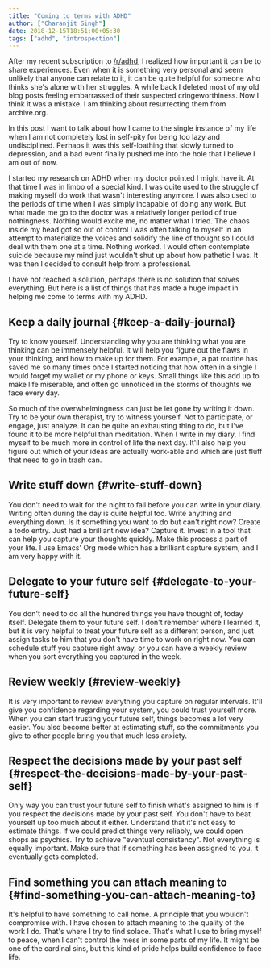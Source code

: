 ```yaml
---
title: "Coming to terms with ADHD"
author: ["Charanjit Singh"]
date: 2018-12-15T18:51:00+05:30
tags: ["adhd", "introspection"]
---
```


After my recent subscription to [/r/adhd](http://reddit.com/r/adhd), I realized how important it can be to
share experiences. Even when it is something very personal and seem unlikely
that anyone can relate to it, it can be quite helpful for someone who thinks
she's alone with her struggles. A while back I deleted most of my old blog posts
feeling embarrassed of their suspected cringeworthiness. Now I think it was a
mistake. I am thinking about resurrecting them from archive.org.

In this post I want to talk about how I came to the single instance of my life
when I am not completely lost in self-pity for being too lazy and undisciplined.
Perhaps it was this self-loathing that slowly turned to depression, and a bad
event finally pushed me into the hole that I believe I am out of now.

I started my research on ADHD when my doctor pointed I might have it. At that
time I was in limbo of a special kind. I was quite used to the struggle of
making myself do work that wasn't interesting anymore. I was also used to the
periods of time when I was simply incapable of doing any work. But what made me
go to the doctor was a relatively longer period of true nothingness. Nothing
would excite me, no matter what I tried. The chaos inside my head got so out of
control I was often talking to myself in an attempt to materialize the voices
and solidify the line of thought so I could deal with them one at a time.
Nothing worked. I would often contemplate suicide because my mind just wouldn't
shut up about how pathetic I was. It was then I decided to consult help from a
professional.

I have not reached a solution, perhaps there is no solution that solves
everything. But here is a list of things that has made a huge impact in helping
me come to terms with my ADHD.


## Keep a daily journal {#keep-a-daily-journal}

Try to know yourself. Understanding why you are thinking what you are thinking
can be immensely helpful. It will help you figure out the flaws in your
thinking, and how to make up for them. For example, a pat routine has saved me
so many times once I started noticing that how often in a single I would forget
my wallet or my phone or keys. Small things like this add up to make life
miserable, and often go unnoticed in the storms of thoughts we face every day.

So much of the overwhelmingness can just be let gone by writing it down. Try to
be your own therapist, try to witness yourself. Not to participate, or engage,
just analyze. It can be quite an exhausting thing to do, but I've found it to be
more helpful than meditation. When I write in my diary, I find myself to be much
more in control of life the next day. It'll also help you figure out which of
your ideas are actually work-able and which are just fluff that need to go in
trash can.


## Write stuff down {#write-stuff-down}

You don't need to wait for the night to fall before you can write in your diary.
Writing often during the day is quite helpful too. Write anything and everything
down. Is it something you want to do but can't right now? Create a todo entry.
Just had a brilliant new idea? Capture it. Invest in a tool that can help you
capture your thoughts quickly. Make this process a part of your life. I use
Emacs' Org mode which has a brilliant capture system, and I am very happy with
it.


## Delegate to your future self {#delegate-to-your-future-self}

You don't need to do all the hundred things you have thought of, today itself.
Delegate them to your future self. I don't remember where I learned it, but it
is very helpful to treat your future self as a different person, and just assign
tasks to him that you don't have time to work on right now. You can schedule
stuff you capture right away, or you can have a weekly review when you sort
everything you captured in the week.


## Review weekly {#review-weekly}

It is very important to review everything you capture on regular intervals.
It'll give you confidence regarding your system, you could trust yourself more.
When you can start trusting your future self, things becomes a lot very easier.
You also become better at estimating stuff, so the commitments you give to other
people bring you that much less anxiety.


## Respect the decisions made by your past self {#respect-the-decisions-made-by-your-past-self}

Only way you can trust your future self to finish what's assigned to him is if
you respect the decisions made by your past self. You don't have to beat
yourself up too much about it either. Understand that it's not easy to estimate
things. If we could predict things very reliably, we could open shops as
psychics. Try to achieve "eventual consistency". Not everything is equally
important. Make sure that if something has been assigned to you, it eventually
gets completed.


## Find something you can attach meaning to {#find-something-you-can-attach-meaning-to}

It's helpful to have something to call home. A principle that you wouldn't
compromise with. I have chosen to attach meaning to the quality of the work I
do. That's where I try to find solace. That's what I use to bring myself to
peace, when I can't control the mess in some parts of my life. It might be one
of the cardinal sins, but this kind of pride helps build confidence to face
life.
